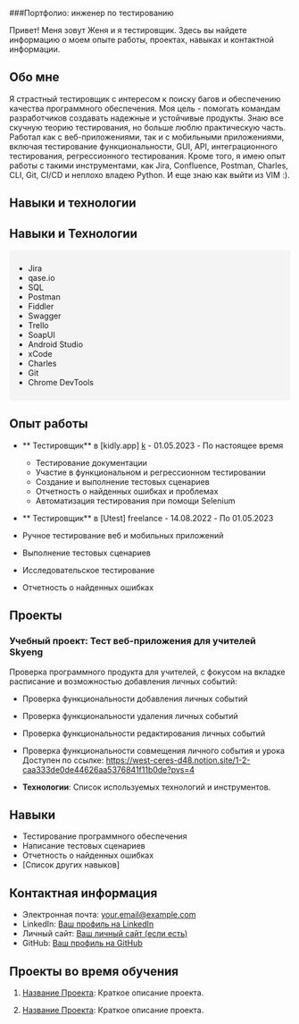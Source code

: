 ###Портфолио: инженер по тестированию


Привет! Меня зовут Женя и я  тестировщик. Здесь вы найдете информацию о моем опыте работы, проектах, навыках и контактной информации.

## Обо мне

Я страстный тестировщик с интересом к поиску багов и обеспечению качества программного обеспечения. Моя цель - помогать командам разработчиков создавать надежные и устойчивые продукты. Знаю все скучную теорию тестирования, но больше люблю практическую часть. Работал как с веб-приложениями, так и с мобильными приложениями, включая тестирование функциональности, GUI, API, интеграционного тестирования, регрессионного тестирования. Кроме того, я имею опыт работы с такими инструментами, как Jira, Confluence, Postman, Charles, CLI, Git, CI/CD и неплохо владею Python. И еще знаю как выйти из VIM :).

## Навыки и технологии
## Навыки и Технологии

<div style="background-color: #f4f4f4; padding: 10px; border-radius: 5px;">
  
- Jira
- qase.io
- SQL
- Postman
- Fiddler
- Swagger
- Trello
- SoapUI
- Android Studio
- xCode
- Charles
- Git
- Chrome DevTools

</div>


## Опыт работы

- ** Тестировщик** в [kidly.app] [k](https://www.linkedin.com/company/kidlyapp/) - 01.05.2023 - По настоящее время
  - Тестирование документации
  - Участие в функциональном и регрессионном тестировании
  - Создание и выполнение тестовых сценариев
  - Отчетность о найденных ошибках и проблемах
  - Автоматизация тестирования при помощи Selenium
    
- ** Тестировщик** в [Utest] freelance - 14.08.2022 - По 01.05.2023
- Ручное тестирование веб и мобильных приложений
- Выполнение тестовых сценариев
- Исследовательское тестирование
- Отчетность о найденных ошибках 

  
## Проекты

### Учебный проект: Тест веб-приложения для учителей Skyeng
Проверка программного продукта для учителей, с фокусом на вкладке расписание и возможностью добавления личных событий:
- Проверка функциональности добавления личных событий
- Проверка функциональности удаления личных событий
- Проверка функциональности редактирования личных событий
- Проверка функциональности совмещения личного события и урока
  Доступен по ссылке: https://west-ceres-d48.notion.site/1-2-caa333de0de44626aa5376841f11b0de?pvs=4

- **Технологии**: Список используемых технологий и инструментов.



## Навыки

- Тестирование программного обеспечения
- Написание тестовых сценариев
- Отчетность о найденных ошибках
- [Список других навыков]

## Контактная информация

- Электронная почта: your.email@example.com
- LinkedIn: [Ваш профиль на LinkedIn](ссылка)
- Личный сайт: [Ваш личный сайт (если есть)](ссылка)
- GitHub: [Ваш профиль на GitHub](ссылка)

## Проекты во время обучения

1. [Название Проекта](ссылка): Краткое описание проекта.

2. [Название Проекта](ссылка): Краткое описание проекта.

































<!--
**solosenkov/solosenkov** is a ✨ _special_ ✨ repository because its `README.md` (this file) appears on your GitHub profile.

Here are some ideas to get you started:

- 🔭 I’m currently working on ...
- 🌱 I’m currently learning ...
- 👯 I’m looking to collaborate on ...
- 🤔 I’m looking for help with ...
- 💬 Ask me about ...
- 📫 How to reach me: ...
- 😄 Pronouns: ...
- ⚡ Fun fact: ...
-->
